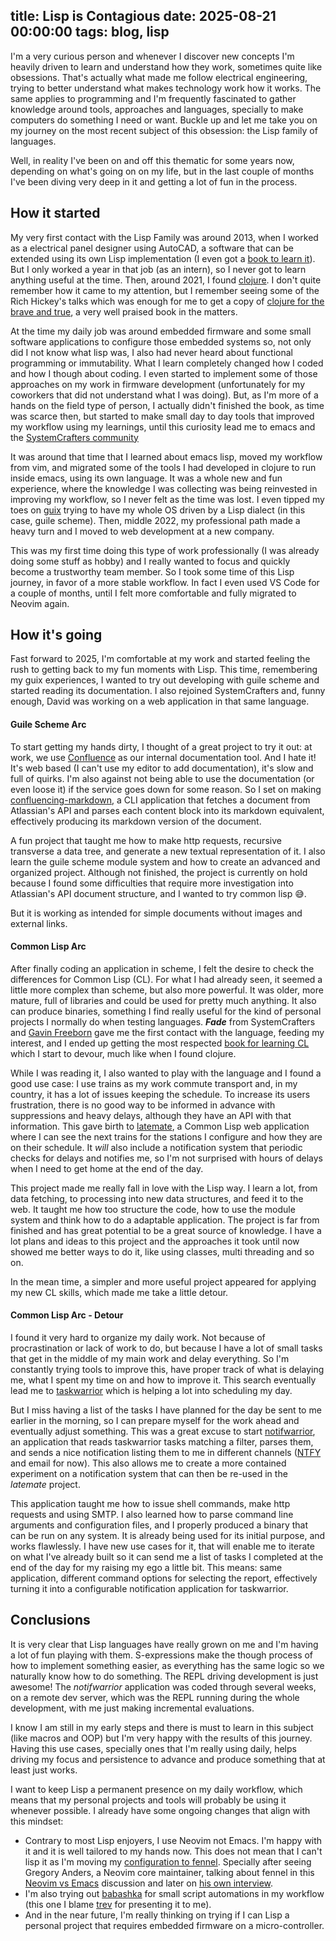 title: Lisp is Contagious
date: 2025-08-21 00:00:00
tags: blog, lisp
---

I'm a very curious person and whenever I discover new concepts I'm heavily driven to learn and understand how they work, sometimes quite like obsessions. That's actually what made me follow electrical engineering, trying to better understand what makes technology work how it works. The same applies to programming and I'm frequently fascinated to gather knowledge around tools, approaches and languages, specially to make computers do something I need or want. Buckle up and let me take you on my journey on the most recent subject of this obsession: the Lisp family of languages. 

Well, in reality I've been on and off this thematic for some years now, depending on what's going on on my life, but in the last couple of months I've been diving very deep in it and getting a lot of fun in the process. 

## How it started

My very first contact with the Lisp Family was around 2013, when I worked as a electrical panel designer using AutoCAD, a software that can be extended using its own Lisp implementation (I even got a [book to learn it](/assets/img/2025-08-21_autolisp_book.webp)). But I only worked a year in that job (as an intern), so I never got to learn anything useful at the time. Then, around 2021, I found [clojure](https://clojure.org/). I don't quite remember how it came to my attention, but I remember seeing some of the Rich Hickey's talks which was enough for me to get a copy of [clojure for the brave and true](https://www.braveclojure.com/), a very well praised book in the matters.

At the time my daily job was around embedded firmware and some small software applications to configure those embedded systems so, not only did I not know what lisp was, I also had never heard about functional programming or immutability. What I learn completely changed how I coded and how I though about coding. I even started to implement some of those approaches on my work in firmware development (unfortunately for my coworkers that did not understand what I was doing). But, as I'm more of a hands on the field type of person, I actually didn't finished the book, as time was scarce then, but started to make small day to day tools that improved my workflow using my learnings, until this curiosity lead me to emacs and the [SystemCrafters community](https://systemcrafters.net)

It was around that time that I learned about emacs lisp, moved my workflow from vim, and migrated some of the tools I had developed in clojure to run inside emacs, using its own language. It was a whole new and fun experience, where the knowledge I was collecting was being reinvested in improving my workflow, so I never felt as the time was lost. I even tipped my toes on [guix](https://guix.gnu.org/) trying to have my whole OS driven by a Lisp dialect (in this case, guile scheme). Then, middle 2022, my professional path made a heavy turn and I moved to web development at a new company.

This was my first time doing this type of work professionally (I was already doing some stuff as hobby) and I really wanted to focus and quickly become a trustworthy team member. So I took some time of this Lisp journey, in favor of a more stable workflow. In fact I even used VS Code for a couple of months, until I felt more comfortable and fully migrated to Neovim again.

## How it's going

Fast forward to 2025, I'm comfortable at my work and started feeling the rush to getting back to my fun moments with Lisp. This time, remembering my guix experiences, I wanted to try out developing with guile scheme and started reading its documentation. I also rejoined SystemCrafters and, funny enough, David was working on a web application in that same language. 

#### Guile Scheme Arc

To start getting my hands dirty, I thought of a great project to try it out: at work, we use [Confluence](https://www.atlassian.com/software/confluence) as our internal documentation tool. And I hate it! It's web based (I can't use my editor to add documentation), it's slow and full of quirks. I'm also against not being able to use the documentation (or even loose it) if the service goes down for some reason. So I set on making [confluencing-markdown](https://codeberg.org/easilok/confluencing-markdown), a CLI application that fetches a document from Atlassian's API and parses each content block into its markdown equivalent, effectively producing its markdown version of the document. 

A fun project that taught me how to make http requests, recursive transverse a data tree, and generate a new textual representation of it. I also learn the guile scheme module system and how to create an advanced and organized project. Although not finished, the project is currently on hold because I found some difficulties that require more investigation into Atlassian's API document structure, and I wanted to try common lisp 😅.

But it is working as intended for simple documents without images and external links.

#### Common Lisp Arc

After finally coding an application in scheme, I felt the desire to check the differences for Common Lisp (CL). For what I had already seen, it seemed a little more complex than scheme, but also more powerful. It was older, more mature, full of libraries and could be used for pretty much anything. It also can produce binaries, something I find really useful for the kind of personal projects I normally do when testing languages. ***Fade*** from SystemCrafters and [Gavin Freeborn](https://youtube.com/@GavinFreeborn) gave me the first contact with the language, feeding my interest, and I ended up getting the most respected [book for learning CL](https://gigamonkeys.com/book/) which I start to devour, much like when I found clojure. 

While I was reading it, I also wanted to play with the language and I found a good use case: I use trains as my work commute transport and, in my country, it has a lot of issues keeping the schedule. To increase its users frustration, there is no good way to be informed in advance with suppressions and heavy delays, although they have an API with that information. This gave birth to [latemate](https://codeberg.org/easilok/latemate), a Common Lisp web application where I can see the next trains for the stations I configure and how they are on their schedule. It *will* also include a notification system that periodic checks for delays and notifies me, so I'm not surprised with hours of delays when I need to get home at the end of the day. 

This project made me really fall in love with the Lisp way. I learn a lot, from data fetching, to processing into new data structures, and feed it to the web. It taught me how too structure the code, how to use the module system and think how to do a adaptable application. The project is far from finished and has great potential to be a great source of knowledge. I have a lot plans and ideas to this project and the approaches it took until now showed me better ways to do it, like using classes, multi threading and so on.

In the mean time, a simpler and more useful project appeared for applying my new CL skills, which made me take a little detour.

#### Common Lisp Arc - Detour

I found it very hard to organize my daily work. Not because of procrastination or lack of work to do, but because I have a lot of small tasks that get in the middle of my main work and delay everything. So I'm constantly trying tools to improve this, have proper track of what is delaying me, what I spent my time on and how to improve it. This search eventually lead me to [taskwarrior](https://taskwarrior.org/docs/) which is helping a lot into scheduling my day.

But I miss having a list of the tasks I have planned for the day be sent to me earlier in the morning, so I can prepare myself for the work ahead and eventually adjust something. This was a great excuse to start [notifwarrior](https://codeberg.org/easilok/notifwarrior), an application that reads taskwarrior tasks matching a filter, parses them, and sends a nice notification listing them to me in different channels ([NTFY](https://docs.ntfy.sh/) and email for now). This also allows me to create a more contained experiment on a notification system that can then be re-used in the *latemate* project.

This application taught me how to issue shell commands, make http requests and using SMTP. I also learned how to parse command line arguments and configuration files, and I properly produced a binary that can be run on any system. It is already being used for its initial purpose, and works flawlessly. I have new use cases for it, that will enable me to iterate on what I've already built so it can send me a list of tasks I completed at the end of the day for my raising my ego a little bit. This means: same application, different command options for selecting the report, effectively turning it into a configurable notification application for taskwarrior.

## Conclusions

It is very clear that Lisp languages have really grown on me and I'm having a lot of fun playing with them. S-expressions make the though process of how to implement something easier, as everything has the same logic so we naturally know how to do something. The REPL driving development is just awesome! The *notifwarrior* application was coded through several weeks, on a remote dev server, which was the REPL running during the whole development, with me just making incremental evaluations. 

I know I am still in my early steps and there is must to learn in this subject (like macros and OOP) but I'm very happy with the results of this journey. Having this use cases, specially ones that I'm really using daily, helps driving my focus and persistence to advance and produce something that at least just works.

I want to keep Lisp a permanent presence on my daily workflow, which means that my personal projects and tools will probably be using it whenever possible. I already have some ongoing changes that align with this mindset:

- Contrary to most Lisp enjoyers, I use Neovim not Emacs. I'm happy with it and it is well tailored to my hands now. This does not mean that I can't lisp it as I'm moving my [configuration to fennel](https://codeberg.org/easilok/nvim-config). Specially after seeing Gregory Anders, a Neovim core maintainer, talking about fennel in this [Neovim vs Emacs](https://www.youtube.com/watch?v=SnhcXR9CKno) discussion and later on [his own interview](https://www.youtube.com/watch?v=Nq2T28_ILxc).
- I'm also trying out [babashka](https://babashka.org/) for small script automations in my workflow (this one I blame [trev](https://trevdev.ca/) for presenting it to me).
- And in the near future, I'm really thinking on trying if I can Lisp a personal project that requires embedded firmware on a micro-controller.

